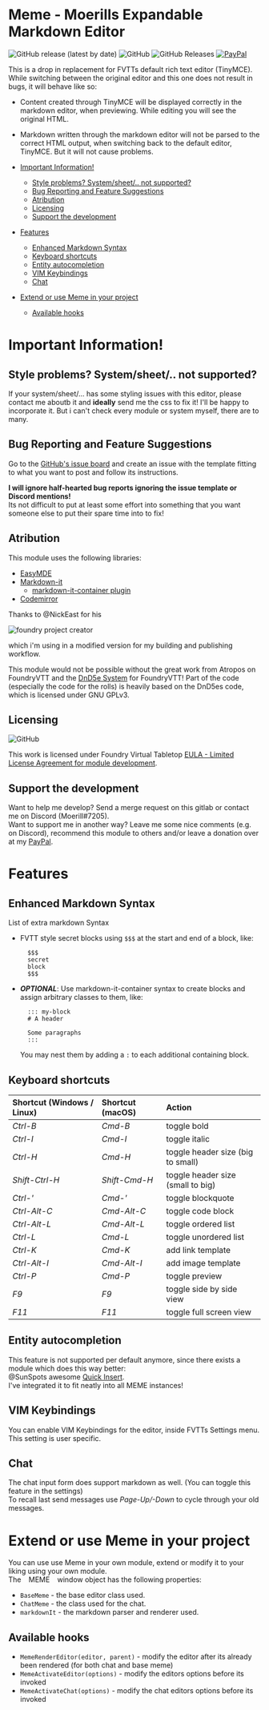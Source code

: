 # Meme - Moerills Expandable Markdown Editor <!-- omit in toc -->

<img alt="GitHub release (latest by date)" src="https://img.shields.io/github/v/release/moerill/fvtt-markdown-editor?style=flat-square"> <img alt="GitHub" src="https://img.shields.io/github/license/moerill/fvtt-markdown-editor?style=flat-square"> <img alt="GitHub Releases" src="https://img.shields.io/github/downloads/moerill/fvtt-markdown-editor/latest/total?style=flat-square">  [![PayPal](https://img.shields.io/badge/Donate-PayPal-blue?style=flat-square)](https://www.paypal.com/cgi-bin/webscr?cmd=_s-xclick&hosted_button_id=FYZ294SP2JBGS&source=url)

This is a drop in replacement for FVTTs default rich text editor (TinyMCE).  
While switching between the original editor and this one does not result in bugs, it will behave like so:
* Content created through TinyMCE will be displayed correctly in the markdown editor, when previewing. While editing you will see the original HTML.
* Markdown written through the markdown editor will not be parsed to the correct HTML output, when switching back to the default editor, TinyMCE. But it will not cause problems.

* [Important Information!](#important-information)
  + [Style problems? System/sheet/.. not supported?](#style-problems-systemsheet-not-supported)
  + [Bug Reporting and Feature Suggestions](#bug-reporting-and-feature-suggestions)
  + [Atribution](#atribution)
  + [Licensing](#licensing)
  + [Support the development](#support-the-development)
* [Features](#features)
  + [Enhanced Markdown Syntax](#enhanced-markdown-syntax)
  + [Keyboard shortcuts](#keyboard-shortcuts)
  + [Entity autocompletion](#entity-autocompletion)
  + [VIM Keybindings](#vim-keybindings)
  + [Chat](#chat)
* [Extend or use Meme in your project](#extend-or-use-meme-in-your-project)
  + [Available hooks](#available-hooks)
# Important Information!

## Style problems? System/sheet/.. not supported?

If your system/sheet/... has some styling issues with this editor, please contact me aboutb it and **ideally** send me the css to fix it! I'll be happy to incorporate it. But i can't check every module or system myself, there are to many.

## Bug Reporting and Feature Suggestions

Go to the [GitHub's issue board](https://github.com/Moerill/fvtt-markdown-editor/issues) and create an issue with the template fitting to what you want to post and follow its instructions.

**I will ignore half-hearted bug reports ignoring the issue template or Discord mentions!**  
Its not difficult to put at least some effort into something that you want someone else to put their spare time into to fix!  

## Atribution

This module uses the following libraries:
* [EasyMDE](https://github.com/Ionaru/easy-markdown-editor)
* [Markdown-it](https://github.com/markdown-it/markdown-it)  
  + [markdown-it-container plugin](https://github.com/markdown-it/markdown-it-container)
* [Codemirror](https://codemirror.net/)
  
Thanks to @NickEast for his 

![foundry project creator](https://gitlab.com/foundry-projects/foundry-pc/create-foundry-project)

 which i'm using in a modified version for my building and publishing workflow.

This module would not be possible without the great work from Atropos on FoundryVTT and the [DnD5e System](https://gitlab.com/foundrynet/dnd5e) for FoundryVTT! Part of the code (especially the code for the rolls) is heavily based on the DnD5es code, which is licensed under GNU GPLv3.

## Licensing

<img alt="GitHub" src="https://img.shields.io/github/license/moerill/fvtt-markdown-editor?style=flat">

This work is licensed under Foundry Virtual Tabletop [EULA - Limited License Agreement for module development](https://foundryvtt.com/article/license/).

## Support the development

Want to help me develop? Send a merge request on this gitlab or contact me on Discord (Moerill#7205).  
Want to support me in another way? 
Leave me some nice comments (e.g. on Discord), recommend this module to others and/or leave a donation over at my [PayPal](https://www.paypal.com/cgi-bin/webscr?cmd=_s-xclick&hosted_button_id=FYZ294SP2JBGS&source=url).

# Features

## Enhanced Markdown Syntax

List of extra markdown Syntax
* FVTT style secret blocks using ``$$$`` at the start and end of a block, like:
  ```
	$$$
	secret 
	block
	$$$
  ```

* ***OPTIONAL***: Use markdown-it-container syntax to create blocks and assign arbitrary classes to them, like:
  ```
    ::: my-block
	# A header

	Some paragraphs
	:::
  ```

  You may nest them by adding a `:` to each additional containing block.

## Keyboard shortcuts

Shortcut (Windows / Linux) | Shortcut (macOS) | Action
:--- | :--- | :---
*Ctrl-B* | *Cmd-B* | toggle bold
*Ctrl-I* | *Cmd-I* | toggle italic
*Ctrl-H* | *Cmd-H* | toggle header size (big to small)
*Shift-Ctrl-H* | *Shift-Cmd-H* | toggle header size (small to big)
*Ctrl-'* | *Cmd-'* | toggle blockquote
*Ctrl-Alt-C* | *Cmd-Alt-C* | toggle code block
*Ctrl-Alt-L* | *Cmd-Alt-L* | toggle ordered list
*Ctrl-L* | *Cmd-L* | toggle unordered list
*Ctrl-K* | *Cmd-K* | add link template
*Ctrl-Alt-I* | *Cmd-Alt-I* | add image template
*Ctrl-P* | *Cmd-P* | toggle preview
*F9* | *F9* | toggle side by side view
*F11* | *F11* | toggle full screen view

## Entity autocompletion

This feature is not supported per default anymore, since there exists a module which does this way better:  
@SunSpots awesome [Quick Insert](https://gitlab.com/fvtt-modules-lab/quick-insert/).  
I've integrated it to fit neatly into all MEME instances!

## VIM Keybindings

You can enable VIM Keybindings for the editor, inside FVTTs Settings menu. This setting is user specific.

## Chat

The chat input form does support markdown as well. (You can toggle this feature in the settings)  
To recall last send messages use *Page-Up/-Down* to cycle through your old messages.

## 

# Extend or use Meme in your project

You can use use Meme in your own module, extend or modify it to your liking using your own module.  
The ` ` MEME ` ` window object has the following properties:

* ``BaseMeme`` - the base editor class used.
* ``ChatMeme`` - the class used for the chat.
* ``markdownIt`` - the markdown parser and renderer used.

## Available hooks

* ``MemeRenderEditor(editor, parent)`` - modify the editor after its already been rendered (for both chat and base meme)
* ``MemeActivateEditor(options)`` - modify the editors options before its invoked
* ``MemeActivateChat(options)`` - modify the chat editors options before its invoked
